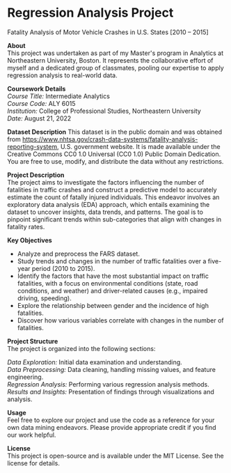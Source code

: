 # Regression Analysis Project

Fatality Analysis of Motor Vehicle Crashes in U.S. States [2010 – 2015]
  
**About**  
This project was undertaken as part of my Master's program in Analytics at Northeastern University, Boston. It represents the collaborative effort of myself and a dedicated group of classmates, pooling our expertise to apply regression analysis to real-world data.  
  
**Coursework Details**  
*Course Title:* Intermediate Analytics  
*Course Code:* ALY 6015  
*Institution:* College of Professional Studies, Northeastern University  
*Date:* August 21, 2022  

**Dataset Description**
This dataset is in the public domain and was obtained from https://www.nhtsa.gov/crash-data-systems/fatality-analysis-reporting-system, U.S. government website. It is made available under the Creative Commons CC0 1.0 Universal (CC0 1.0) Public Domain Dedication. You are free to use, modify, and distribute the data without any restrictions.  
  
**Project Description**  
The project aims to investigate the factors influencing the number of fatalities in traffic crashes and construct a predictive model to accurately estimate the count of fatally injured individuals. This endeavor involves an exploratory data analysis (EDA) approach, which entails examining the dataset to uncover insights, data trends, and patterns. The goal is to pinpoint significant trends within sub-categories that align with changes in fatality rates. 
  
**Key Objectives**  
* Analyze and preprocess the FARS dataset.  
* Study trends and changes in the number of traffic fatalities over a five-year period (2010 to 2015).  
* Identify the factors that have the most substantial impact on traffic fatalities, with a focus on environmental conditions (state, road conditions, and weather) and driver-related causes (e.g., impaired driving, speeding).  
* Explore the relationship between gender and the incidence of high fatalities.  
* Discover how various variables correlate with changes in the number of fatalities.  
  
**Project Structure**  
The project is organized into the following sections:

*Data Exploration:* Initial data examination and understanding.  
*Data Preprocessing:* Data cleaning, handling missing values, and feature engineering.  
*Regression Analysis:* Performing various regression analysis methods.  
*Results and Insights:* Presentation of findings through visualizations and analysis.  
  
**Usage**  
Feel free to explore our project and use the code as a reference for your own data mining endeavors. Please provide appropriate credit if you find our work helpful.  
  
**License**  
This project is open-source and is available under the MIT License. See the license for details.
